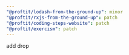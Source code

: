 ```yaml
---
"@proftit/lodash-from-the-ground-up": minor
"@proftit/rxjs-from-the-ground-up": patch
"@proftit/coding-steps-website": patch
"@proftit/exercism": patch
---
```


add drop
